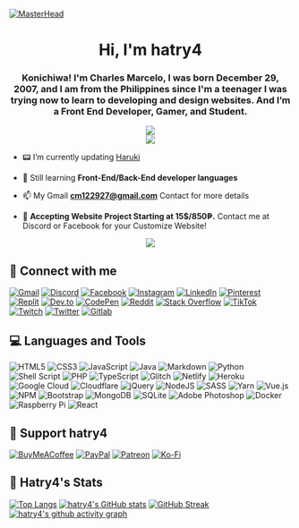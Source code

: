 [![MasterHead](https://cdn.discordapp.com/attachments/968577978332221501/981222520508285059/hatry44.png)](https://www.hatry4.xyz)
<h1 align="center">Hi, I'm hatry4</h1>
<h3 align="center">Konichiwa! I'm Charles Marcelo, I was born December 29, 2007, and I am from the Philippines since I'm a teenager I was trying now to learn to developing and design websites. And I’m a Front End Developer, Gamer, and Student.</h3>

<div align="center"><a href="/"><img src="https://komarev.com/ghpvc/?username=hatry4&style=for-the-badge&color=448567&label=🌿+Vistors"></a></div>

<div align="center"><a href="/" alt="metrics"><img src="https://metrics.lecoq.io/hatry4?template=classic&isocalendar=1&followup=1&people=1&base.indepth=false&isocalendar.duration=half-year&followup.sections=repositories&followup.indepth=false&people.limit=24&people.identicons=false&people.identicons.hide=false&people.size=28&people.types=followers%2C%20following&people.shuffle=false&config.timezone=Asia%2FManila"></a></div>


- 📟 I’m currently updating [Haruki](https://discord.com/api/oauth2/authorize?client_id=848911707761410053&permissions=1644971949553&scope=applications.commands%20bot)

- 🧮 Still learning **Front-End/Back-End developer languages**

- 📫 My Gmail **cm122927@gmail.com** Contact for more details 

- 🧬 **Accepting Website Project Starting at 15$/850₱.** Contact me at Discord or Facebook for your Customize Website!

<div align="center"><a href="https://discord.com/users/573709909594734603" target="_blank"><img src="https://lanyard-profile-readme.vercel.app/api/573709909594734603?theme=dark&bg=18191C&animated=false&hideDiscrim=false&borderRadius=5px&idleMessage=🌿%20Maybe%20he%20is%20just%20afk.."> </a></div>

## 🧉 Connect with me 
[![Gmail](https://img.shields.io/badge/Gmail-D14836?style=for-the-badge&logo=gmail&logoColor=white)](mailto:cm122927@gmail.com) [![Discord](https://img.shields.io/badge/Discord-%237289DA.svg?style=for-the-badge&logo=discord&logoColor=white)](htttps://discord.gg/ksskks) [![Facebook](https://img.shields.io/badge/Facebook-%231877F2.svg?style=for-the-badge&logo=Facebook&logoColor=white)](https://facebook.com/charlesmarcelo.hatryy) [![Instagram](https://img.shields.io/badge/Instagram-%23E4405F.svg?style=for-the-badge&logo=Instagram&logoColor=white)](https://instagram.com/charlesynnaig) [![LinkedIn](https://img.shields.io/badge/LinkedIn-%230077B5.svg?style=for-the-badge&logo=linkedin&logoColor=white)](https://linkedin.com/in/charlesqt-hatry4) [![Pinterest](https://img.shields.io/badge/Pinterest-%23E60023.svg?style=for-the-badge&logo=Pinterest&logoColor=white)](https://pinterest.com/hatry4qt) [![Replit](https://img.shields.io/badge/Replit-000a1a.svg?style=for-the-badge&logo=replit&logoColor=white)](htttps://replit.com/@Devhatr4) [![Dev.to](https://img.shields.io/badge/dev.to-0A0A0A?style=for-the-badge&logo=devdotto&logoColor=white)](htttps://dev.to/hatr4) [![CodePen](https://img.shields.io/badge/Codepen-000000?style=for-the-badge&logo=codepen&logoColor=white)](htttps://codepen.io/hatr4) [![Reddit](https://img.shields.io/badge/Reddit-%23FF4500.svg?style=for-the-badge&logo=Reddit&logoColor=white)](https://reddit.com/user/hatry4) [![Stack Overflow](https://img.shields.io/badge/-Stackoverflow-FE7A16?style=for-the-badge&logo=stack-overflow&logoColor=white)](https://stackoverflow.com/users/18096589) [![TikTok](https://img.shields.io/badge/TikTok-%23000000.svg?style=for-the-badge&logo=TikTok&logoColor=white)](https://tiktok.com/@hatry4qt) [![Twitch](https://img.shields.io/badge/Twitch-%239146FF.svg?style=for-the-badge&logo=Twitch&logoColor=white)](https://twitch.tv/chatry4) [![Twitter](https://img.shields.io/badge/Twitter-%231DA1F2.svg?style=for-the-badge&logo=Twitter&logoColor=white)](https://twitter.com/hatry4qt) [![Gitlab](https://img.shields.io/badge/GitLab-330F63?style=for-the-badge&logo=gitlab&logoColor=white)](https://GitLab.com/hatry4) 

## 💻 Languages and Tools
![HTML5](https://img.shields.io/badge/html5-%23E34F26.svg?style=for-the-badge&logo=html5&logoColor=white) ![CSS3](https://img.shields.io/badge/css3-%231572B6.svg?style=for-the-badge&logo=css3&logoColor=white) ![JavaScript](https://img.shields.io/badge/javascript-%23323330.svg?style=for-the-badge&logo=javascript&logoColor=%23F7DF1E) ![Java](https://img.shields.io/badge/java-%23ED8B00.svg?style=for-the-badge&logo=java&logoColor=white) ![Markdown](https://img.shields.io/badge/markdown-%23000000.svg?style=for-the-badge&logo=markdown&logoColor=white) ![Python](https://img.shields.io/badge/python-3670A0?style=for-the-badge&logo=python&logoColor=ffdd54) ![Shell Script](https://img.shields.io/badge/shell_script-%23121011.svg?style=for-the-badge&logo=gnu-bash&logoColor=white) ![PHP](https://img.shields.io/badge/php-%23777BB4.svg?style=for-the-badge&logo=php&logoColor=white) ![TypeScript](https://img.shields.io/badge/typescript-%23007ACC.svg?style=for-the-badge&logo=typescript&logoColor=white) ![Glitch](https://img.shields.io/badge/glitch-%233333FF.svg?style=for-the-badge&logo=glitch&logoColor=white) ![Netlify](https://img.shields.io/badge/netlify-%23000000.svg?style=for-the-badge&logo=netlify&logoColor=#00C7B7) ![Heroku](https://img.shields.io/badge/heroku-%23430098.svg?style=for-the-badge&logo=heroku&logoColor=white) ![Google Cloud](https://img.shields.io/badge/Google%20Cloud-%234285F4.svg?style=for-the-badge&logo=google-cloud&logoColor=white) ![Cloudflare](https://img.shields.io/badge/Cloudflare-F38020?style=for-the-badge&logo=Cloudflare&logoColor=white) ![jQuery](https://img.shields.io/badge/jquery-%230769AD.svg?style=for-the-badge&logo=jquery&logoColor=white) ![NodeJS](https://img.shields.io/badge/node.js-6DA55F?style=for-the-badge&logo=node.js&logoColor=white) ![SASS](https://img.shields.io/badge/SASS-hotpink.svg?style=for-the-badge&logo=SASS&logoColor=white) ![Yarn](https://img.shields.io/badge/yarn-%232C8EBB.svg?style=for-the-badge&logo=yarn&logoColor=white) ![Vue.js](https://img.shields.io/badge/vuejs-%2335495e.svg?style=for-the-badge&logo=vuedotjs&logoColor=%234FC08D) ![NPM](https://img.shields.io/badge/NPM-%23000000.svg?style=for-the-badge&logo=npm&logoColor=white) ![Bootstrap](https://img.shields.io/badge/bootstrap-%23563D7C.svg?style=for-the-badge&logo=bootstrap&logoColor=white) ![MongoDB](https://img.shields.io/badge/MongoDB-%234ea94b.svg?style=for-the-badge&logo=mongodb&logoColor=white) ![SQLite](https://img.shields.io/badge/sqlite-%2307405e.svg?style=for-the-badge&logo=sqlite&logoColor=white) ![Adobe Photoshop](https://img.shields.io/badge/adobephotoshop-%2331A8FF.svg?style=for-the-badge&logo=adobephotoshop&logoColor=white) ![Docker](https://img.shields.io/badge/docker-%230db7ed.svg?style=for-the-badge&logo=docker&logoColor=white) ![Raspberry Pi](https://img.shields.io/badge/-RaspberryPi-C51A4A?style=for-the-badge&logo=Raspberry-Pi) ![React](https://img.shields.io/badge/react-%2320232a.svg?style=for-the-badge&logo=react&logoColor=%2361DAFB)

## 🌱 Support hatry4
[![BuyMeACoffee](https://img.shields.io/badge/Buy%20Me%20a%20Coffee-ffdd00?style=for-the-badge&logo=buy-me-a-coffee&logoColor=black)](https://buymeacoffee.com/Devhatry4) [![PayPal](https://img.shields.io/badge/PayPal-00457C?style=for-the-badge&logo=paypal&logoColor=white)](https://paypal.me/hatry4) [![Patreon](https://img.shields.io/badge/Patreon-F96854?style=for-the-badge&logo=patreon&logoColor=white)](https://patreon.com/hatry4) [![Ko-Fi](https://img.shields.io/badge/Ko--fi-F16061?style=for-the-badge&logo=ko-fi&logoColor=white)](https://ko-fi.com/Devhatry4) 

## 🍹 Hatry4's Stats
[![Top Langs](https://github-readme-stats.vercel.app/api/top-langs/?username=hatry4&layout=compact&langs_count=8&&hide_border=true&border_radius=5&theme=gotham)](https://github.com/anuraghazra/github-readme-stats)
[![hatry4's GitHub stats](https://github-readme-stats.vercel.app/api?username=hatry4&include_all_commits=false&show_icons=true&hide_border=true&border_radius=5&theme=gotham)](https://github.com/anuraghazra/github-readme-stats)
[![GitHub Streak](https://github-readme-streak-stats.herokuapp.com?user=hatry4&hide_border=true&border_radius=5&theme=gotham)](https://git.io/streak-stats)
[![hatry4's github activity graph](https://activity-graph.herokuapp.com/graph?username=hatry4&hide_border=true&border_radius=5&theme=gotham)](https://github.com/Ashutosh00710/github-readme-activity-graph)

  <!-- Created by hatry4 -->
  
